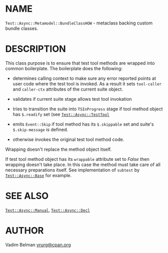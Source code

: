 NAME
====



`Test::Async::Metamodel::BundleClassHOW` - metaclass backing custom bundle classes.

DESCRIPTION
===========



This class purpose is to ensure that test tool methods are wrapped into common boilerplate. The boilerplate does the following:

  * determines calling context to make sure any error reported points at user code where the test tool is invoked. As a result it sets `tool-caller` and `caller-ctx` attributes of the current suite object.

  * validates if current suite stage allows test tool invokation

  * tries to transition the suite into `TSInProgress` stage if tool method object has `$.readify` set (see [`Test::Async::TestTool`](https://github.com/vrurg/raku-Test-Async/blob/v0.1.1/docs/md/Test/Async/TestTool.md)

  * emits `Event::Skip` if tool method has its `$.skippable` set and suite's `$.skip-message` is defined.

  * otherwise invokes the original test tool method code.

Wrapping doesn't replace the method object itself.

If test tool method object has its `wrappable` attribute set to *False* then wrapping doesn't take place. In this case the method must take care of all necessary preparations itself. See implementation of `subtest` by [`Test::Async::Base`](https://github.com/vrurg/raku-Test-Async/blob/v0.1.1/docs/md/Test/Async/Base.md) for example.

SEE ALSO
========

[`Test::Async::Manual`](https://github.com/vrurg/raku-Test-Async/blob/v0.1.1/docs/md/Test/Async/Manual.md), [`Test::Async::Decl`](https://github.com/vrurg/raku-Test-Async/blob/v0.1.1/docs/md/Test/Async/Decl.md)

AUTHOR
======

Vadim Belman <vrurg@cpan.org>

